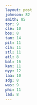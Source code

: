 ```yaml
---
layout: post
johnson: 82
smith: 85
tor: 9
cle: 10
bos: 8
tam: 14
pit: 11
cin: 11
stl: 11
atl: 8
bal: 16
kan: 11
nyy: 12
laa: 10
sdg: 8
was: 9
phi: 11
lad: 8
---
```

